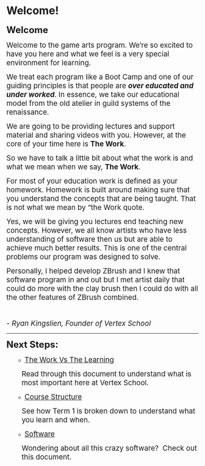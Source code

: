 # Welcome!

<p><span style="font-size: 18pt;"><strong>Welcome</strong></span></p>
<p><span style="font-size: 14pt;">Welcome to the game arts program. We’re so excited to have you here and what we feel is a very special environment for learning.</span></p>
<p><span style="font-size: 14pt;">We treat each program like a Boot Camp and one of our guiding principles is that people are&nbsp;<em><strong>over educated and under worked</strong></em>. In essence, we take our educational model from the old atelier in guild systems of the renaissance.</span></p>
<p><span style="font-size: 14pt;">We are going to be providing lectures and support material and sharing videos with you. However, at the core of your time here is&nbsp;<strong>The Work</strong>.</span></p>
<p><span style="font-size: 14pt;">So we have to talk a little bit about what the work is and what we mean when we say,&nbsp;<strong>The Work</strong>.</span></p>
<p><span style="font-size: 14pt;">For most of your education work is defined as your homework. Homework is built around making sure that you understand the concepts that are being taught. That is not what we mean by “the Work quote.</span></p>
<p><span style="font-size: 14pt;">Yes, we will be giving you lectures end teaching new concepts. However, we all know artists who have less understanding of software then us but are able to achieve much better results. This is one of the central problems our program was designed to solve.</span></p>
<p><span style="font-size: 14pt;">Personally, I helped develop ZBrush and I knew that software program in and out but I met artist daily that could do more with the clay brush then I could do with all the other features of ZBrush combined.</span></p>
<p>&nbsp;</p>
<p><em><span style="font-size: 14pt;">- Ryan Kingslien, Founder of Vertex School</span></em></p>
<hr>
<p><strong><span style="font-size: 18pt;">Next Steps:</span></strong></p>
<ul>
<li style="list-style-type: none;">
<ul>
<li><a href="https://vertexschool.instructure.com/courses/456/pages/the-work-vs-the-learning" data-api-endpoint="https://vertexschool.instructure.com/api/v1/courses/456/pages/the-work-vs-the-learning" data-api-returntype="Page"><span style="font-size: 14pt;">The Work Vs The Learning</span></a></li>
</ul>
</li>
</ul>
<p style="padding-left: 40px;"><span style="font-size: 14pt;">Read through this document to understand what is most important here at Vertex School.</span></p>
<ul>
<li style="list-style-type: none;">
<ul>
<li><span style="font-size: 14pt;"><a title="Course Structure" href="https://vertexschool.instructure.com/courses/456/pages/course-structure" data-api-endpoint="https://vertexschool.instructure.com/api/v1/courses/456/pages/course-structure" data-api-returntype="Page">Course Structure</a>&nbsp;</span></li>
</ul>
</li>
</ul>
<p style="padding-left: 40px;"><span style="font-size: 14pt;">See how Term 1 is broken down to understand what you learn and when.</span></p>
<ul>
<li style="list-style-type: none;">
<ul>
<li><a href="https://vertexschool.instructure.com/courses/456/pages/the-software" data-api-endpoint="https://vertexschool.instructure.com/api/v1/courses/456/pages/the-software" data-api-returntype="Page"><span style="font-size: 14pt;">Software</span></a></li>
</ul>
</li>
</ul>
<p style="padding-left: 40px;"><span style="font-size: 14pt;">Wondering about all this crazy software?&nbsp; Check out this document.</span></p>